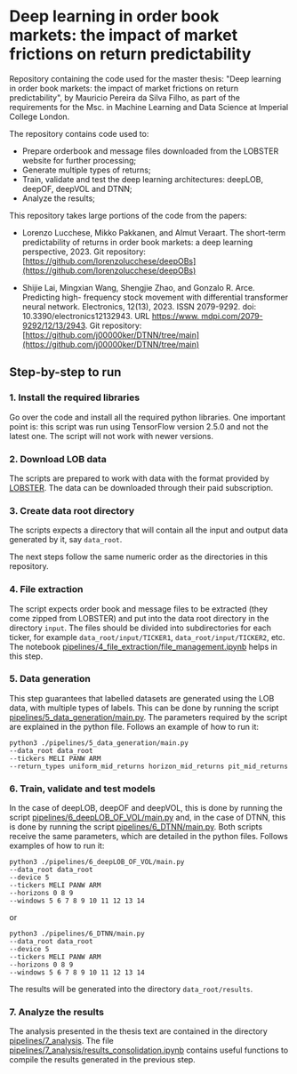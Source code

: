 # Deep learning in order book markets: the impact of market frictions on return predictability
Repository containing the code used for the master thesis: "Deep learning in order book markets: the impact of market frictions on return predictability", by Mauricio Pereira da Silva Filho, as part of the requirements for the Msc. in Machine Learning and Data Science at Imperial College London.

The repository contains code used to:

- Prepare orderbook and message files downloaded from the LOBSTER website for further processing;
- Generate multiple types of returns;
- Train, validate and test the deep learning architectures: deepLOB, deepOF, deepVOL and DTNN;
- Analyze the results;

This repository takes large portions of the code from the papers:

- Lorenzo Lucchese, Mikko Pakkanen, and Almut Veraart. The short-term predictability
of returns in order book markets: a deep learning perspective, 2023. Git repository: [https://github.com/lorenzolucchese/deepOBs](https://github.com/lorenzolucchese/deepOBs)

- Shijie Lai, Mingxian Wang, Shengjie Zhao, and Gonzalo R. Arce. Predicting high-
frequency stock movement with differential transformer neural network. Electronics,
12(13), 2023. ISSN 2079-9292. doi: 10.3390/electronics12132943. URL [https://www.
mdpi.com/2079-9292/12/13/2943](https://mdpi.com/2079-9292/12/13/2943). Git repository: [https://github.com/j00000ker/DTNN/tree/main](https://github.com/j00000ker/DTNN/tree/main)

## Step-by-step to run

### 1. Install the required libraries

Go over the code and install all the required python libraries. One important point is: this script was run using TensorFlow version 2.5.0 and not the latest one. The script will not work with newer versions.

### 2. Download LOB data

The scripts are prepared to work with data with the format provided by [LOBSTER](https://lobsterdata.com/). The data can be downloaded through their paid subscription.

### 3. Create data root directory

The scripts expects a directory that will contain all the input and output data generated by it, say `data_root`.

The next steps follow the same numeric order as the directories in this repository.

### 4. File extraction

The script expects order book and message files to be extracted (they come zipped from LOBSTER) and put into the data root directory in the directory `input`. The files should be divided into subdirectories for each ticker, for example `data_root/input/TICKER1`, `data_root/input/TICKER2`, etc. The notebook [pipelines/4_file_extraction/file_management.ipynb](pipelines/4_file_extraction/file_management.ipynb) helps in this step.

### 5. Data generation

This step guarantees that labelled datasets are generated using the LOB data, with multiple types of labels. This can be done by running the script [pipelines/5_data_generation/main.py](pipelines/5_data_generation/main.py). The parameters required by the script are explained in the python file. Follows an example of how to run it:

```
python3 ./pipelines/5_data_generation/main.py
--data_root data_root
--tickers MELI PANW ARM
--return_types uniform_mid_returns horizon_mid_returns pit_mid_returns 
```

### 6. Train, validate and test models

In the case of deepLOB, deepOF and deepVOL, this is done by running the script [pipelines/6_deepLOB_OF_VOL/main.py](pipelines/6_deepLOB_OF_VOL/main.py) and, in the case of DTNN, this is done by running the script [pipelines/6_DTNN/main.py](pipelines/6_DTNN/main.py). Both scripts receive the same parameters, which are detailed in the python files. Follows examples of how to run it:

```
python3 ./pipelines/6_deepLOB_OF_VOL/main.py 
--data_root data_root
--device 5 
--tickers MELI PANW ARM 
--horizons 0 8 9 
--windows 5 6 7 8 9 10 11 12 13 14
```
or

```
python3 ./pipelines/6_DTNN/main.py 
--data_root data_root
--device 5 
--tickers MELI PANW ARM 
--horizons 0 8 9 
--windows 5 6 7 8 9 10 11 12 13 14
```

The results will be generated into the directory `data_root/results`.

### 7. Analyze the results

The analysis presented in the thesis text are contained in the directory [pipelines/7_analysis](pipelines/7_analysis). The file [pipelines/7_analysis/results_consolidation.ipynb](pipelines/7_analysis/results_consolidation.ipynb) contains useful functions to compile the results generated in the previous step.


